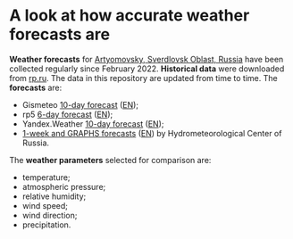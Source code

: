 # A look at how accurate weather forecasts are

**Weather forecasts** for [Artyomovsky, Sverdlovsk Oblast, Russia](https://en.wikipedia.org/wiki/Artyomovsky,_Sverdlovsk_Oblast) have been collected regularly since February 2022. **Historical data** were downloaded from [rp.ru](https://rp5.ru/%D0%90%D1%80%D1%85%D0%B8%D0%B2_%D0%BF%D0%BE%D0%B3%D0%BE%D0%B4%D1%8B_%D0%B2_%D0%90%D1%80%D1%82%D0%B5%D0%BC%D0%BE%D0%B2%D1%81%D0%BA%D0%BE%D0%BC). The data in this repository are updated from time to time. The **forecasts** are:
- Gismeteo [10-day forecast](https://www.gismeteo.ru/weather-artemovsky-4495/) ([EN](https://www.gismeteo.com/weather-artemovsky-4495/));
- rp5 [6-day forecast](https://rp5.ru/%D0%9F%D0%BE%D0%B3%D0%BE%D0%B4%D0%B0_%D0%B2_%D0%9F%D0%BE%D0%BA%D1%80%D0%BE%D0%B2%D1%81%D0%BA%D0%BE%D0%BC,_%D0%90%D1%80%D1%82%D0%B5%D0%BC%D0%BE%D0%B2%D1%81%D0%BA%D0%B8%D0%B9_%D1%80%D0%B0%D0%B9%D0%BE%D0%BD) ([EN](https://rp5.ru/Weather_in_Artyomovsky));
- Yandex.Weather [10-day forecast](https://yandex.ru/pogoda/artyomovsky/details) ([EN](https://yandex.com/weather/artyomovsky/details));
- [1-week and GRAPHS forecasts](https://meteoinfo.ru/forecasts/russia/sverdlovsk-area/artenovsky) ([EN](https://meteoinfo.ru/en/forecasts-eng/russia/sverdlovsk-area/artenovsky)) by Hydrometeorological Center of Russia.

The **weather parameters** selected for comparison are:
- temperature;
- atmospheric pressure;
- relative humidity;
- wind speed;
- wind direction;
- precipitation.
